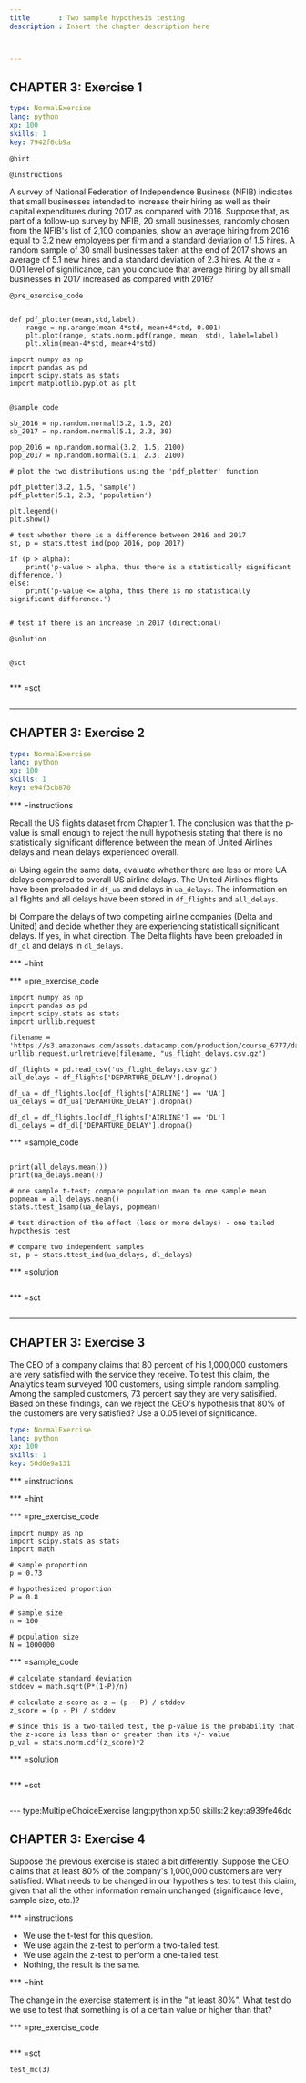 ```yaml
---
title       : Two sample hypothesis testing
description : Insert the chapter description here



--- 
```

## CHAPTER 3: Exercise 1

```yaml
type: NormalExercise
lang: python
xp: 100
skills: 1
key: 7942f6cb9a
```

`@hint`

`@instructions`

A survey of National Federation of Independence Business (NFIB) indicates that small businesses intended to increase their hiring as well as their capital expenditures during 2017 as compared with 2016. Suppose that, as part of a follow-up survey by NFIB, 20 small businesses, randomly chosen from the NFIB's list of 2,100 companies, show an average hiring from 2016 equal to 3.2 new employees per firm and a standard deviation of 1.5 hires. A random sample of 30 small businesses taken at the end of 2017 shows an average of 5.1 new hires and a standard deviation of 2.3 hires. At the $\alpha$ = 0.01 level of significance, can you conclude that average hiring by all small businesses in 2017 increased as compared with 2016?


`@pre_exercise_code`
```{python}

def pdf_plotter(mean,std,label):
    range = np.arange(mean-4*std, mean+4*std, 0.001)
    plt.plot(range, stats.norm.pdf(range, mean, std), label=label)
    plt.xlim(mean-4*std, mean+4*std)
    
import numpy as np
import pandas as pd
import scipy.stats as stats
import matplotlib.pyplot as plt
    
```

`@sample_code`
```{python}
sb_2016 = np.random.normal(3.2, 1.5, 20)
sb_2017 = np.random.normal(5.1, 2.3, 30)

pop_2016 = np.random.normal(3.2, 1.5, 2100)
pop_2017 = np.random.normal(5.1, 2.3, 2100)

# plot the two distributions using the 'pdf_plotter' function

pdf_plotter(3.2, 1.5, 'sample')
pdf_plotter(5.1, 2.3, 'population')

plt.legend()
plt.show()

# test whether there is a difference between 2016 and 2017
st, p = stats.ttest_ind(pop_2016, pop_2017)

if (p > alpha):
    print('p-value > alpha, thus there is a statistically significant difference.')
else: 
    print('p-value <= alpha, thus there is no statistically significant difference.')


# test if there is an increase in 2017 (directional)
```

`@solution`
```{python}

```

`@sct`
```{python}

```


*** =sct
```{python}

```
---
## CHAPTER 3: Exercise 2

```yaml
type: NormalExercise
lang: python
xp: 100
skills: 1
key: e94f3cb870
```

*** =instructions

Recall the US flights dataset from Chapter 1. The conclusion was that the p-value is small enough to reject the null hypothesis stating that there is no statistically significant difference between the mean of United Airlines delays and mean delays experienced overall. 

a) Using again the same data, evaluate whether there are less or more UA delays compared to overall US airline delays. The United Airlines flights have been preloaded in `df_ua` and delays in `ua_delays`. The information on all flights and all delays have been stored in `df_flights` and `all_delays`.

b) Compare the delays of two competing airline companies (Delta and United) and decide whether they are experiencing statisticall significant delays. If yes, in what direction. The Delta flights have been preloaded in `df_dl` and delays in `dl_delays`.


*** =hint

*** =pre_exercise_code
```{python}
import numpy as np
import pandas as pd
import scipy.stats as stats
import urllib.request

filename = 'https://s3.amazonaws.com/assets.datacamp.com/production/course_6777/datasets/us_flight_delays.csv.gz.csv'
urllib.request.urlretrieve(filename, "us_flight_delays.csv.gz")

df_flights = pd.read_csv('us_flight_delays.csv.gz')
all_delays = df_flights['DEPARTURE_DELAY'].dropna()

df_ua = df_flights.loc[df_flights['AIRLINE'] == 'UA']
ua_delays = df_ua['DEPARTURE_DELAY'].dropna()

df_dl = df_flights.loc[df_flights['AIRLINE'] == 'DL']
dl_delays = df_dl['DEPARTURE_DELAY'].dropna()

```

*** =sample_code
```{python}

print(all_delays.mean())
print(ua_delays.mean())

# one sample t-test; compare population mean to one sample mean
popmean = all_delays.mean()
stats.ttest_1samp(ua_delays, popmean) 

# test direction of the effect (less or more delays) - one tailed hypothesis test

# compare two independent samples 
st, p = stats.ttest_ind(ua_delays, dl_delays) 

```

*** =solution
```{python}

```

*** =sct
```{python}

```





---
## CHAPTER 3: Exercise 3

The CEO of a company claims that 80 percent of his 1,000,000 customers are very satisfied with the service they receive. To test this claim, the Analytics team surveyed 100 customers, using simple random sampling. Among the sampled customers, 73 percent say they are very satisified. Based on these findings, can we reject the CEO's hypothesis that 80% of the customers are very satisfied? Use a 0.05 level of significance.

```yaml
type: NormalExercise
lang: python
xp: 100
skills: 1
key: 50d0e9a131
```

*** =instructions

*** =hint

*** =pre_exercise_code
```{python}
import numpy as np
import scipy.stats as stats
import math

# sample proportion
p = 0.73

# hypothesized proportion
P = 0.8

# sample size
n = 100

# population size
N = 1000000
```

*** =sample_code
```{python}
# calculate standard deviation
stddev = math.sqrt(P*(1-P)/n)

# calculate z-score as z = (p - P) / stddev
z_score = (p - P) / stddev

# since this is a two-tailed test, the p-value is the probability that the z-score is less than or greater than its +/- value
p_val = stats.norm.cdf(z_score)*2
```

*** =solution
```{python}

```

*** =sct
```{python}

```


--- type:MultipleChoiceExercise lang:python xp:50 skills:2 key:a939fe46dc
## CHAPTER 3: Exercise 4

Suppose the previous exercise is stated a bit differently. Suppose the CEO claims that at least 80% of the company's 1,000,000 customers are very satisfied. What needs to be changed in our hypothesis test to test this claim, given that all the other information remain unchanged (significance level, sample size, etc.)?

*** =instructions

- We use the t-test for this question.
- We use again the z-test to perform a two-tailed test.
- We use again the z-test to perform a one-tailed test.
- Nothing, the result is the same.

*** =hint

The change in the exercise statement is in the "at least 80%". What test do we use to test that something is of a certain value or higher than that? 

*** =pre_exercise_code
```{python}

```

*** =sct
```{python}
test_mc(3)
```
